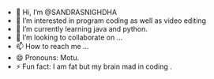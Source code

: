 - 👋 Hi, I’m @SANDRASNIGHDHA
- 👀 I’m interested in program coding as well as video editing
- 🌱 I’m currently learning java and python.
- 💞️ I’m looking to collaborate on ...
- 📫 How to reach me ...
- 😄 Pronouns: Motu.
- ⚡ Fun fact: I am fat but my brain mad in coding .

<!---
SANDRASNIGHDHA/SANDRASNIGHDHA is a ✨ special ✨ repository because its `README.md` (this file) appears on your GitHub profile.
You can click the Preview link to take a look at your changes.
--->
